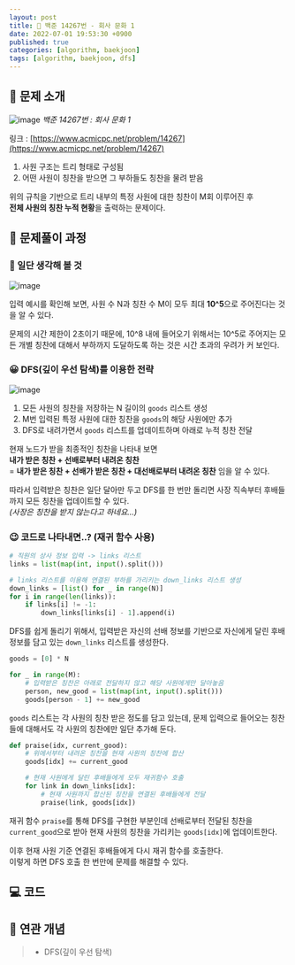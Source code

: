 ```yaml
---
layout: post
title: 📄 백준 14267번 - 회사 문화 1
date: 2022-07-01 19:53:30 +0900
published: true
categories: [algorithm, baekjoon]
tags: [algorithm, baekjoon, dfs]
---
```


## **📄 문제 소개**

![image](https://user-images.githubusercontent.com/6462456/176881203-d81195ea-a4a8-4bdb-9f63-1ebe12aeb202.png)
_백준 14267번 : 회사 문화 1_

링크 : [https://www.acmicpc.net/problem/14267](https://www.acmicpc.net/problem/14267)

1. 사원 구조는 트리 형태로 구성됨
2. 어떤 사원이 칭찬을 받으면 그 부하들도 칭찬을 물려 받음

위의 규칙을 기반으로 트리 내부의 특정 사원에 대한 칭찬이 M회 이루어진 후  
**전체 사원의 칭찬 누적 현황**을 출력하는 문제이다.  

## **📗 문제풀이 과정**

### **🧐 일단 생각해 볼 것**

![image](https://user-images.githubusercontent.com/6462456/176882096-94148cb1-759b-407f-ae4e-0c50a495b7ae.png)

입력 예시를 확인해 보면, 사원 수 N과 칭찬 수 M이 모두
최대 **10^5**으로 주어진다는 것을 알 수 있다.  

문제의 시간 제한이 2초이기 때문에,
10^8 내에 들어오기 위해서는 10^5로 주어지는 모든 개별 칭찬에 대해서
부하까지 도달하도록 하는 것은 시간 초과의 우려가 커 보인다.  

### **😀 DFS(깊이 우선 탐색)를 이용한 전략**

![image](https://user-images.githubusercontent.com/6462456/176883102-b47ca454-7e0b-42f1-8555-cf941ed146e1.png)

1. 모든 사원의 칭찬을 저장하는 N 길이의 `goods` 리스트 생성
2. M번 입력된 특정 사원에 대한 칭찬을 `goods`의 해당 사원에만 추가
3. DFS로 내려가면서 `goods` 리스트를 업데이트하며 아래로 누적 칭찬 전달

현재 노드가 받을 최종적인 칭찬을 나타내 보면  
**내가 받은 칭찬 + 선배로부터 내려온 칭찬**  
= **내가 받은 칭찬 + 선배가 받은 칭찬 + 대선배로부터 내려온 칭찬**
임을 알 수 있다.  

따라서 입력받은 칭찬은 일단 달아만 두고 DFS를 한 번만 돌리면
사장 직속부터 후배들까지 모든 칭찬을 업데이트할 수 있다.  
_(사장은 칭찬을 받지 않는다고 하네요...)_  

### **😉 코드로 나타내면..? (재귀 함수 사용)**

```python
# 직원의 상사 정보 입력 -> links 리스트
links = list(map(int, input().split()))

# links 리스트를 이용해 연결된 부하를 가리키는 down_links 리스트 생성
down_links = [list() for _ in range(N)]
for i in range(len(links)):
    if links[i] != -1:
        down_links[links[i] - 1].append(i)
```

DFS를 쉽게 돌리기 위해서, 입력받은 자신의 선배 정보를 기반으로
자신에게 달린 후배 정보를 담고 있는 `down_links` 리스트를 생성한다.  

```python
goods = [0] * N

for _ in range(M):
    # 입력받은 칭찬은 아래로 전달하지 않고 해당 사원에게만 달아놓음
    person, new_good = list(map(int, input().split()))
    goods[person - 1] += new_good
```

`goods` 리스트는 각 사원의 칭찬 받은 정도를 담고 있는데,
문제 입력으로 들어오는 칭찬들에 대해서도
각 사원의 칭찬에만 일단 추가해 둔다.  

```python
def praise(idx, current_good):
    # 위에서부터 내려온 칭찬을 현재 사원의 칭찬에 합산
    goods[idx] += current_good

    # 현재 사원에게 달린 후배들에게 모두 재귀함수 호출
    for link in down_links[idx]:
        # 현재 사원까지 합산된 칭찬을 연결된 후배들에게 전달
        praise(link, goods[idx])
```

재귀 함수 `praise`를 통해 DFS를 구현한 부분인데
선배로부터 전달된 칭찬을 `current_good`으로 받아
현재 사원의 칭찬을 가리키는 `goods[idx]`에 업데이트한다.  

이후 현재 사원 기준 연결된 후배들에게 다시 재귀 함수를 호출한다.  
이렇게 하면 DFS 호출 한 번만에 문제를 해결할 수 있다.

## **💻 코드**

<script src="https://gist.github.com/poodlepoodle/06eae3622d0b828188ba77d3e7aef13d.js"></script>

## **📒 연관 개념**

> -   DFS(깊이 우선 탐색)